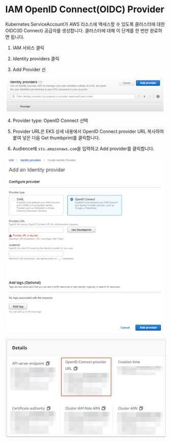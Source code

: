 # IAM OpenID Connect\(OIDC\) Provider

Kubernetes ServiceAccount가 AWS 리소스에 액세스할 수 있도록 클러스터에 대한 OIDC\(ID Connect\) 공급자를 생성합니다. 클러스터에 대해 이 단계를 한 번만 완료하면 됩니다.

1. IAM 서비스 클릭

2. Identity providers 클릭

3. Add Provider 선

![](../../../../../.gitbook/assets/image%20%288%29.png)

4. Provider type: OpenID Connect 선택

5. Provider URL은 EKS 상세 내용에서 OpenID Connect provider URL 복사하여 붙여 넣은 다음 Get thumbprint를 클릭합니다.

6. Audience에 `sts.amazonaws.com`을 입력하고 Add provider를 클릭합니다.

![OpenID Connect Provider &#xC0DD;&#xC131;](../../../../../.gitbook/assets/image%20%281%29.png)

![EKS Detail Screenshot](../../../../../.gitbook/assets/image%20%2812%29.png)

